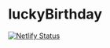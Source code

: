 # luckyBirthday

[![Netlify Status](https://api.netlify.com/api/v1/badges/cd1811ec-8339-4a64-9982-c4e1df665a4c/deploy-status)](https://app.netlify.com/sites/birthday-lucky-neog/deploys)
